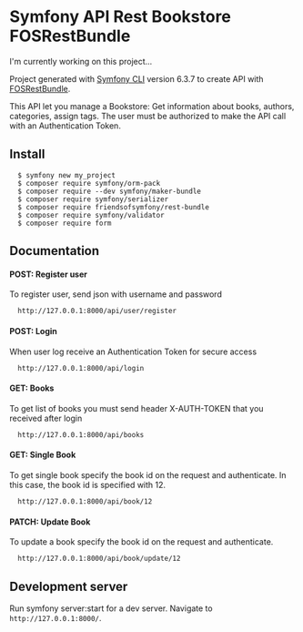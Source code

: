 # Symfony API Rest Bookstore  FOSRestBundle

I'm currently working on this project... 

Project generated with [Symfony CLI](https://symfony.com/download) version 6.3.7 to create API with [FOSRestBundle](https://github.com/FriendsOfSymfony/FOSRestBundle).

This API let you manage a Bookstore: Get information about books, authors, categories, assign tags. The user must be authorized to make the API call with an Authentication Token.

## Install

```
  $ symfony new my_project
  $ composer require symfony/orm-pack
  $ composer require --dev symfony/maker-bundle
  $ composer require symfony/serializer
  $ composer require friendsofsymfony/rest-bundle
  $ composer require symfony/validator
  $ composer require form
```
## Documentation

#### POST: Register user

To register user, send json with username and password
```
  http://127.0.0.1:8000/api/user/register
```
#### POST: Login

When user log receive an Authentication Token for secure access
```
  http://127.0.0.1:8000/api/login
```
#### GET: Books
To get list of books you must send header X-AUTH-TOKEN that you received after login
```
  http://127.0.0.1:8000/api/books
```
#### GET: Single Book
To get single book specify the book id on the request and authenticate. In this case, the book id is specified with 12.
```
  http://127.0.0.1:8000/api/book/12
```
#### PATCH: Update Book
To update a book specify the book id on the request and authenticate.
```
  http://127.0.0.1:8000/api/book/update/12
```

## Development server

Run symfony server:start for a dev server. Navigate to `http://127.0.0.1:8000/`.
